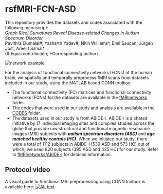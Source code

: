 # rsfMRI-FCN-ASD


This repository provides the datasets and codes associated with the following manuscript:<br>
<i>Graph Ricci Curvatures Reveal Disease-related Changes in Autism Spectrum Disorder,</i><br>
Pavithra Elumalai#, Yasharth Yadav#, Nitin Williams*, Emil Saucan, Jürgen Jost, Areejit Samal*<br>
(# Equal contribution; *Corresponding author)

![network example](https://github.com/asamallab/rsfMRI-FCN-ASD/blob/main/readme_image.png)

For the analysis of functional connectivity networks (FCNs) of the human brain, we spatially and temporally preprocess fMRI scans from datasets included in our study, using the MATLAB based CONN toolbox.

* The functional connectivity (FC) matrices and functional connectivity networks (FCNs) for the datasets are available in the [fMRInetworks](https://github.com/asamallab/RicciCurvature-fMRInetworks/tree/main/fMRInetworks) folder. 
* The codes that were used in our study and analysis are available in the [CODES](https://github.com/asamallab/rsfMRI-FCN-ASD/tree/main/CODES) folder.
* The datasets used in our study is from ABIDE-I. ABIDE-I is a shared initiative by 17 individual imaging sites and compiles studies across the globe that provide raw structural and functional magnetic resonance images (MRI) subjects with _**autism spectrum disorders (ASD)**_ and _**age matched healthy controls (HC)**_. When we initiated our study, there were a total of 1112 subjects in ABIDE-I (539 ASD and 573 HC) out of which, we used 820 subjects (395 ASD and 425 HC) for our study. Refer to [fMRInetworks/ABIDE-I](https://github.com/asamallab/rsfMRI-FCN-ASD/tree/main/fMRInetworks/ABIDE-I) for detailed information.
 
## Protocol video 
A visual guide to functional MRI preprocessing using CONN toolbox is available here:
[![Alt text](https://img.youtube.com/vi/MJG8-oUsLqg/0.jpg)](https://www.youtube.com/watch?v=MJG8-oUsLqg)
